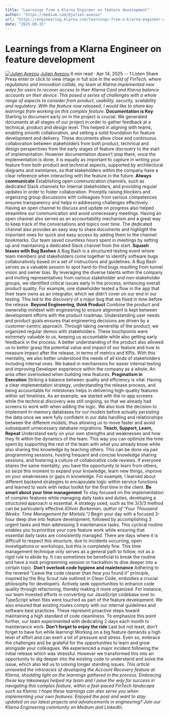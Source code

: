 ```yaml
---
title: "Learnings from a Klarna Engineer on feature development"
author: "https://medium.com/@julien.avezou"
url: "https://engineering.klarna.com/learnings-from-a-klarna-engineer-on-feature-development-9780c7870f3c?source=rss----86090d14ab52---4"
date: "2025-09-15"
---
```


# Learnings from a Klarna Engineer on feature development
[![Julien Avezou](https://miro.medium.com/v2/resize:fill:64:64/1*QT2Rvzlj7SqJ5PKxScxq0g.png)](https://medium.com/@julien.avezou?source=post_page---byline--9780c7870f3c---------------------------------------)
[Julien Avezou](https://medium.com/@julien.avezou?source=post_page---byline--9780c7870f3c---------------------------------------)
6 min read
·
Apr 14, 2025
[](https://medium.com/m/signin?actionUrl=https%3A%2F%2Fmedium.com%2F_%2Fvote%2Fklarna-engineering%2F9780c7870f3c&operation=register&redirect=https%3A%2F%2Fengineering.klarna.com%2Flearnings-from-a-klarna-engineer-on-feature-development-9780c7870f3c&user=Julien+Avezou&userId=93b17d2a2e8a&source=---header_actions--9780c7870f3c---------------------clap_footer------------------)
\--
1
[](https://medium.com/m/signin?actionUrl=https%3A%2F%2Fmedium.com%2F_%2Fbookmark%2Fp%2F9780c7870f3c&operation=register&redirect=https%3A%2F%2Fengineering.klarna.com%2Flearnings-from-a-klarna-engineer-on-feature-development-9780c7870f3c&source=---header_actions--9780c7870f3c---------------------bookmark_footer------------------)
Listen
Share
Press enter or click to view image in full size
_In the world of FinTech, where regulations and innovation collide, my team at Klarna implemented new ways for users to recover access to their Klarna Card and Klarna balance accounts on their device. This posed a series of challenges with a whole range of aspects to consider from product, usability, security, scalability and regulatory. With the feature now released, I would like to share key learnings from working on this complex feature._
**Documentation is Key**
Starting to document early on in the project is crucial. We generated documents at all stages of our project in order to gather feedback at a technical, product and design level. This helped in aligning with teams, enabling smooth collaboration, and setting a solid foundation for feature development and delivery.
These documents allow close and continuous collaboration between stakeholders from both product, technical and design perspectives from the early stages of feature discovery to the start of implementation. However documentation doesn’t stop there, once the implementation is done, it is equally as important to capture in writing your feature from both product and technical aspects, supported by architectural diagrams and swimlanes, so that stakeholders within the company have a clear reference when interacting with the feature in the future.
**Always communicate**
Establishing open communication channels, such as dedicated Slack channels for internal stakeholders, and providing regular updates in order to foster collaboration. Promptly raising blockers and organizing group discussions with colleagues from various competences ensures transparency and helps in addressing challenges effectively. Having an open channel to discuss and update on progress also helped streamline our communication and avoid unnecessary meetings. Having an open channel also serves as an accountability mechanism and a great way to keep track of the conversations and topics over time. The dedicated channel also provides an easy way to share documents and highlight the important ones for quick and easy access by adding them to the channel bookmarks. Our team saved countless hours spent in meetings by setting up and maintaining a dedicated Slack channel from the start.
**Squash biases with Bug Bashes**
A Bug Bash is a structured testing event where team members and stakeholders come together to identify software bugs collaboratively based on a set of instructions and guidelines. A Bug Bash serves as a valuable session to spot hard-to-find bugs resulting from tunnel vision and owner bias. By leveraging the diverse talents within the company and inviting representatives from various stakeholder and non-stakeholder groups, we identified critical issues early in the process, enhancing overall product quality. For example, one stakeholder tested a flow in the app that their team owns as an integrator, which we didn’t cover on our end in our testing. This led to the discovery of a major bug that we fixed in time before the release.
**Beyond Engineering, think Product**
Combine the product and ownership mindset with engineering to ensure alignment is kept between development efforts with the product roadmap. Understanding user needs and product goals ensures that engineering decisions are driven by a customer-centric approach. Through taking ownership of the product, we organized regular demos with stakeholders. These touchpoints were extremely valuable to us, keeping us accountable while also getting early feedback in the process. A better understanding of the product also allowed us to better grasp the potential value and impact of our feature and how to measure impact after the release, in terms of metrics and KPIs. With this mentality, we also better understood the needs of all kinds of stakeholders including internal ones. We baked in mechanisms for easier internal testing and improving Developer experience within the company as a whole. An area often overlooked when building new features.
**Pragmatism in Execution**
Striking a balance between quality and efficiency is vital. Having a clear implementation strategy, understanding the release process, and being accountable for milestones helps in delivering high-quality features within set timelines. As an example, we started with the in-app screens while the technical discovery was still ongoing, so that we already had screens to work with when adding the logic. We also took the decision to implement in-memory databases for our models before actually persisting the data once we were fully confident in our data handling and relationships between the different models, thus allowing us to move faster and avoid subsequent unnecessary database migrations.
**Teach, Support, Learn, Repeat**
Understand early on your own strengths and weaknesses and how they fit within the dynamics of the team. This way you can optimize the time spent by supporting the rest of the team with what you already know while also sharing this knowledge by teaching others. This can be done via pair programming sessions, hosting frequent and concise knowledge sharing sessions, and fostering a culture of collaborative code reviews. If everyone shares the same mentality, you have the opportunity to learn from others, so seize this moment to expand your knowledge, learn new things, improve on your weaknesses or gaps in knowledge. For example, I learned about different backend strategies to encapsulate logic within service functions and learned to work with redux toolkit for the first time in the client.
**Be smart about your time management**
To stay focused on the implementation of complex features while managing daily tasks and duties, developing a structured approach is essential. A strategy used, such as the 3/3/3 method can be particularly effective._(Oliver Burkeman, author of “Four Thousand Weeks: Time Management for Mortals.”)_ Begin your day with a focused 3-hour deep dive into feature development, followed by accomplishing 3 urgent tasks and then addressing 3 maintenance tasks. This cyclical routine enables you to prioritize your core feature work while ensuring that essential daily tasks are consistently managed. There are days where it is difficult to respect this structure, due to incidents occurring, open investigations or workshops, but this is completely fine. This time management technique only serves as a general path to follow, not as a rigid rule to abide by. It can sometimes be beneficial to break the routine and have a mob programming session or hackathon to dive deeper into a certain topic.
**Don’t overlook code hygiene and maintenance**
Adhering to the revered “Leave the code cleaner than how you found it” principle, inspired by the Boy Scout rule outlined in Clean Code, embodies a crucial philosophy for developers. Actively seek opportunities to enhance code quality through refactoring, thereby making it more organized. For instance, our team invested efforts in converting our JavaScript codebase over to TypeScript when files were touched as part of the feature development. We also ensured that existing routes comply with our internal guidelines and software best practices. These represent proactive steps toward maintaining a high standard of code cleanliness. To emphasize this point further, our team experimented with dedicating 2 days each month to maintenance work.
**Don’t forget to enjoy the ride**
Last but not least, don’t forget to have fun while learning! Working on a big feature demands a high level of effort and can exert a lot of pressure and stress. Even so, embrace the challenges and be grateful for the opportunities to learn and grow alongside your colleagues. We experienced a major incident following the initial release which was stressful. However we transformed this into an opportunity to dig deeper into the existing code to understand and solve the issue, which also led us to solving longer standing issues.
_This article unraveled the intricacies of developing the Account Recovery feature at Klarna, shedding light on the learnings gathered in the process. Embracing these key takeaways helped my team and I pave the way for success in navigating this complex feature, within a fast-paced FinTech landscape such as Klarna. I hope these learnings can also serve you when implementing your own features._
_Enjoyed the post and want to stay updated on our latest projects and advancements in engineering?_
_Join our Klarna Engineering community on Medium and LinkedIn._
